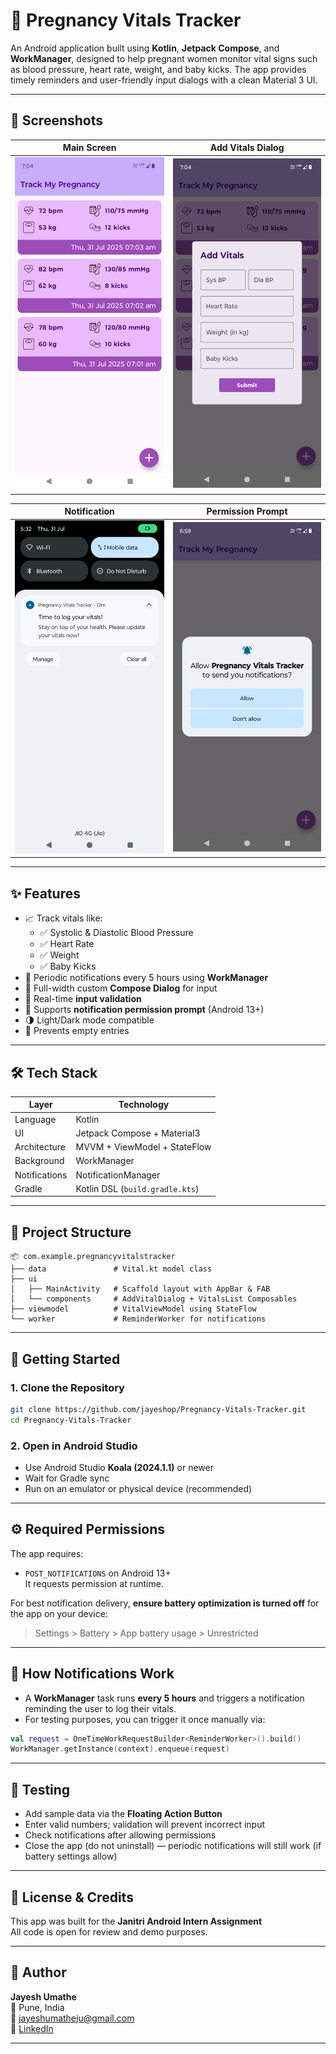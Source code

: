# 🤰 Pregnancy Vitals Tracker

An Android application built using **Kotlin**, **Jetpack Compose**, and **WorkManager**, designed to help pregnant women monitor vital signs such as blood pressure, heart rate, weight, and baby kicks. The app provides timely reminders and user-friendly input dialogs with a clean Material 3 UI.

---

## 📱 Screenshots

| Main Screen | Add Vitals Dialog |
|-------------|--------------------|
| ![Main Screen](screenshots/main_screen.png) | ![Dialog](screenshots/dialog.png) |

| Notification | Permission Prompt |
|--------------|-------------------|
| ![Notification](screenshots/notification.png) | ![Permission](screenshots/permission.png) |

---

## ✨ Features

- 📈 Track vitals like:
  - ✅ Systolic & Diastolic Blood Pressure
  - ✅ Heart Rate
  - ✅ Weight
  - ✅ Baby Kicks
- 🔄 Periodic notifications every 5 hours using **WorkManager**
- 💬 Full-width custom **Compose Dialog** for input
- 🧠 Real-time **input validation**
- 🔔 Supports **notification permission prompt** (Android 13+)
- 🌗 Light/Dark mode compatible
- 🚫 Prevents empty entries

---

## 🛠️ Tech Stack

| Layer        | Technology                              |
|--------------|------------------------------------------|
| Language     | Kotlin                                   |
| UI           | Jetpack Compose + Material3              |
| Architecture | MVVM + ViewModel + StateFlow             |
| Background   | WorkManager                              |
| Notifications| NotificationManager                      |
| Gradle       | Kotlin DSL (`build.gradle.kts`)          |

---

## 📂 Project Structure

```
📦 com.example.pregnancyvitalstracker
├── data               # Vital.kt model class
├── ui
│   ├── MainActivity   # Scaffold layout with AppBar & FAB
│   └── components     # AddVitalDialog + VitalsList Composables
├── viewmodel          # VitalViewModel using StateFlow
└── worker             # ReminderWorker for notifications
```

---

## 🚀 Getting Started

### 1. Clone the Repository

```bash
git clone https://github.com/jayeshop/Pregnancy-Vitals-Tracker.git
cd Pregnancy-Vitals-Tracker
```

### 2. Open in Android Studio

- Use Android Studio **Koala (2024.1.1)** or newer
- Wait for Gradle sync
- Run on an emulator or physical device (recommended)

---

## ⚙️ Required Permissions

The app requires:

- `POST_NOTIFICATIONS` on Android 13+  
  It requests permission at runtime.
  
For best notification delivery, **ensure battery optimization is turned off** for the app on your device:

> Settings > Battery > App battery usage > Unrestricted

---

## 🔔 How Notifications Work

- A **WorkManager** task runs **every 5 hours** and triggers a notification reminding the user to log their vitals.
- For testing purposes, you can trigger it once manually via:
```kotlin
val request = OneTimeWorkRequestBuilder<ReminderWorker>().build()
WorkManager.getInstance(context).enqueue(request)
```

---

## 🧪 Testing

- Add sample data via the **Floating Action Button**
- Enter valid numbers; validation will prevent incorrect input
- Check notifications after allowing permissions
- Close the app (do not uninstall) — periodic notifications will still work (if battery settings allow)

---

## 📄 License & Credits

This app was built for the **Janitri Android Intern Assignment**  
All code is open for review and demo purposes.

---

## 👤 Author

**Jayesh Umathe**  
📍 Pune, India  
📧 [jayeshumatheju@gmail.com](mailto:jayeshumatheju@gmail.com)  
🔗 [LinkedIn](https://linkedin.com/in/jayesh-umathe)

---
